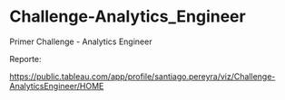 # Challenge-Analytics_Engineer
Primer Challenge - Analytics Engineer 


Reporte:

https://public.tableau.com/app/profile/santiago.pereyra/viz/Challenge-AnalyticsEngineer/HOME
